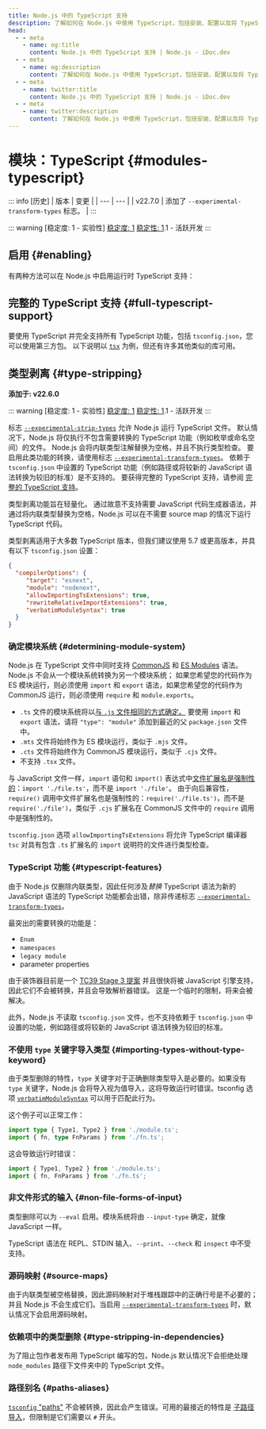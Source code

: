 ```yaml
---
title: Node.js 中的 TypeScript 支持
description: 了解如何在 Node.js 中使用 TypeScript，包括安装、配置以及将 TypeScript 集成到 Node.js 项目中的最佳实践。
head:
  - - meta
    - name: og:title
      content: Node.js 中的 TypeScript 支持 | Node.js - iDoc.dev
  - - meta
    - name: og:description
      content: 了解如何在 Node.js 中使用 TypeScript，包括安装、配置以及将 TypeScript 集成到 Node.js 项目中的最佳实践。
  - - meta
    - name: twitter:title
      content: Node.js 中的 TypeScript 支持 | Node.js - iDoc.dev
  - - meta
    - name: twitter:description
      content: 了解如何在 Node.js 中使用 TypeScript，包括安装、配置以及将 TypeScript 集成到 Node.js 项目中的最佳实践。
---
```



# 模块：TypeScript {#modules-typescript}

::: info [历史]
| 版本 | 变更 |
| --- | --- |
| v22.7.0 | 添加了 `--experimental-transform-types` 标志。 |
:::

::: warning [稳定度: 1 - 实验性]
[稳定度: 1](/zh/nodejs/api/documentation#stability-index) [稳定性: 1](/zh/nodejs/api/documentation#stability-index).1 - 活跃开发
:::

## 启用 {#enabling}

有两种方法可以在 Node.js 中启用运行时 TypeScript 支持：

## 完整的 TypeScript 支持 {#full-typescript-support}

要使用 TypeScript 并完全支持所有 TypeScript 功能，包括 `tsconfig.json`，您可以使用第三方包。 以下说明以 [`tsx`](https://tsx.is/) 为例，但还有许多其他类似的库可用。

## 类型剥离 {#type-stripping}

**添加于: v22.6.0**

::: warning [稳定度: 1 - 实验性]
[稳定度: 1](/zh/nodejs/api/documentation#stability-index) [稳定性: 1](/zh/nodejs/api/documentation#stability-index).1 - 活跃开发
:::

标志 [`--experimental-strip-types`](/zh/nodejs/api/cli#--experimental-strip-types) 允许 Node.js 运行 TypeScript 文件。 默认情况下，Node.js 将仅执行不包含需要转换的 TypeScript 功能（例如枚举或命名空间）的文件。 Node.js 会将内联类型注解替换为空格，并且不执行类型检查。 要启用此类功能的转换，请使用标志 [`--experimental-transform-types`](/zh/nodejs/api/cli#--experimental-transform-types)。 依赖于 `tsconfig.json` 中设置的 TypeScript 功能（例如路径或将较新的 JavaScript 语法转换为较旧的标准）是不支持的。 要获得完整的 TypeScript 支持，请参阅 [完整的 TypeScript 支持](/zh/nodejs/api/typescript#full-typescript-support)。

类型剥离功能旨在轻量化。 通过故意不支持需要 JavaScript 代码生成器语法，并通过将内联类型替换为空格，Node.js 可以在不需要 source map 的情况下运行 TypeScript 代码。

类型剥离适用于大多数 TypeScript 版本，但我们建议使用 5.7 或更高版本，并具有以下 `tsconfig.json` 设置：

```json [JSON]
{
  "compilerOptions": {
     "target": "esnext",
     "module": "nodenext",
     "allowImportingTsExtensions": true,
     "rewriteRelativeImportExtensions": true,
     "verbatimModuleSyntax": true
  }
}
```

### 确定模块系统 {#determining-module-system}

Node.js 在 TypeScript 文件中同时支持 [CommonJS](/zh/nodejs/api/modules) 和 [ES Modules](/zh/nodejs/api/esm) 语法。 Node.js 不会从一个模块系统转换为另一个模块系统； 如果您希望您的代码作为 ES 模块运行，则必须使用 `import` 和 `export` 语法，如果您希望您的代码作为 CommonJS 运行，则必须使用 `require` 和 `module.exports`。

- `.ts` 文件的模块系统将以[与 `.js` 文件相同的方式确定。](/zh/nodejs/api/packages#determining-module-system) 要使用 `import` 和 `export` 语法，请将 `"type": "module"` 添加到最近的父 `package.json` 文件中。
- `.mts` 文件将始终作为 ES 模块运行，类似于 `.mjs` 文件。
- `.cts` 文件将始终作为 CommonJS 模块运行，类似于 `.cjs` 文件。
- 不支持 `.tsx` 文件。

与 JavaScript 文件一样，`import` 语句和 `import()` 表达式中[文件扩展名是强制性的](/zh/nodejs/api/esm#mandatory-file-extensions)：`import './file.ts'`，而不是 `import './file'`。 由于向后兼容性，`require()` 调用中文件扩展名也是强制性的：`require('./file.ts')`，而不是 `require('./file')`，类似于 `.cjs` 扩展名在 CommonJS 文件中的 `require` 调用中是强制性的。

`tsconfig.json` 选项 `allowImportingTsExtensions` 将允许 TypeScript 编译器 `tsc` 对具有包含 `.ts` 扩展名的 `import` 说明符的文件进行类型检查。

### TypeScript 功能 {#typescript-features}

由于 Node.js 仅删除内联类型，因此任何涉及*替换* TypeScript 语法为新的 JavaScript 语法的 TypeScript 功能都会出错，除非传递标志 [`--experimental-transform-types`](/zh/nodejs/api/cli#--experimental-transform-types)。

最突出的需要转换的功能是：

- `Enum`
- `namespaces`
- `legacy module`
- parameter properties

由于装饰器目前是一个 [TC39 Stage 3 提案](https://github.com/tc39/proposal-decorators) 并且很快将被 JavaScript 引擎支持，因此它们不会被转换，并且会导致解析器错误。 这是一个临时的限制，将来会被解决。

此外，Node.js 不读取 `tsconfig.json` 文件，也不支持依赖于 `tsconfig.json` 中设置的功能，例如路径或将较新的 JavaScript 语法转换为较旧的标准。


### 不使用 `type` 关键字导入类型 {#importing-types-without-type-keyword}

由于类型删除的特性，`type` 关键字对于正确删除类型导入是必要的。如果没有 `type` 关键字，Node.js 会将导入视为值导入，这将导致运行时错误。tsconfig 选项 [`verbatimModuleSyntax`](https://www.typescriptlang.org/tsconfig/#verbatimModuleSyntax) 可以用于匹配此行为。

这个例子可以正常工作：

```ts [TYPESCRIPT]
import type { Type1, Type2 } from './module.ts';
import { fn, type FnParams } from './fn.ts';
```
这会导致运行时错误：

```ts [TYPESCRIPT]
import { Type1, Type2 } from './module.ts';
import { fn, FnParams } from './fn.ts';
```
### 非文件形式的输入 {#non-file-forms-of-input}

类型删除可以为 `--eval` 启用。模块系统将由 `--input-type` 确定，就像 JavaScript 一样。

TypeScript 语法在 REPL、STDIN 输入、`--print`、`--check` 和 `inspect` 中不受支持。

### 源码映射 {#source-maps}

由于内联类型被空格替换，因此源码映射对于堆栈跟踪中的正确行号是不必要的；并且 Node.js 不会生成它们。当启用 [`--experimental-transform-types`](/zh/nodejs/api/cli#--experimental-transform-types) 时，默认情况下会启用源码映射。

### 依赖项中的类型删除 {#type-stripping-in-dependencies}

为了阻止包作者发布用 TypeScript 编写的包，Node.js 默认情况下会拒绝处理 `node_modules` 路径下文件夹中的 TypeScript 文件。

### 路径别名 {#paths-aliases}

[`tsconfig` "paths"](https://www.typescriptlang.org/tsconfig/#paths) 不会被转换，因此会产生错误。可用的最接近的特性是 [子路径导入](/zh/nodejs/api/packages#subpath-imports)，但限制是它们需要以 `#` 开头。

